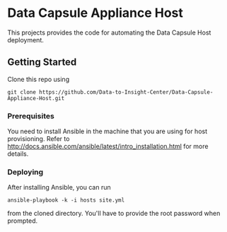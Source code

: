 # Data Capsule Appliance Host

This projects provides the code for automating the Data Capsule Host deployment. 

## Getting Started

Clone this repo using 

```
git clone https://github.com/Data-to-Insight-Center/Data-Capsule-Appliance-Host.git
```

### Prerequisites

You need to install Ansible in the machine that you are using for host provisioning. Refer to http://docs.ansible.com/ansible/latest/intro_installation.html for more details. 

### Deploying

After installing Ansible, you can run 

```
ansible-playbook -k -i hosts site.yml
```

from the cloned directory. You'll have to provide the root password when prompted. 
